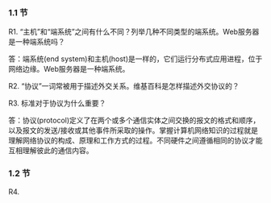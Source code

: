 ### 1.1 节

R1. “主机”和“端系统”之间有什么不同？列举几种不同类型的端系统。Web服务器是一种端系统吗？

答：端系统(end system)和主机(host)是一样的，它们运行分布式应用进程，位于网络边缘。Web服务器是一种端系统。

R2. “协议”一词常被用于描述外交关系。维基百科是怎样描述外交协议的？

R3. 标准对于协议为什么重要？

答：协议(protocol)定义了在两个或多个通信实体之间交换的报文的格式和顺序，以及报文的发送/接收或其他事件所采取的操作。掌握计算机网络知识的过程就是理解网络协议的构成、原理和工作方式的过程。不同硬件之间遵循相同的协议才能互相理解彼此的通信内容。

### 1.2 节

R4.